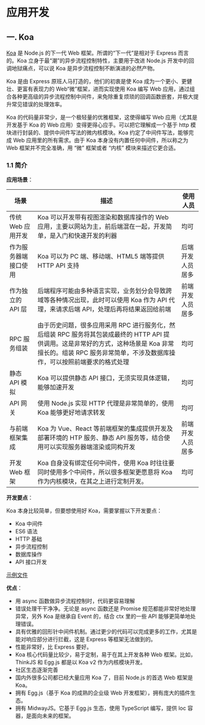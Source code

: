 # 应用开发

<!-- @import "[TOC]" {cmd="toc" depthFrom=1 depthTo=6 orderedList=false} -->

## 一. Koa

[Koa](https://www.koajs.net/) 是 Node.js 的下一代 Web 框架。所谓的“下一代”是相对于 Express 而言的。Koa 立身于最“潮”的异步流程控制特性，主要用于改进 Node.js 开发中的回调地狱痛点，可以说 Koa 是异步流程控制不断演进的必然产物。

Koa 是由 Express 原班人马打造的，他们的初衷是使 Koa 成为一个更小、更健壮、更富有表现力的 Web“微”框架，进而实现使用 Koa 编写 Web 应用，通过组合各种更高级的异步流程控制中间件，来免除重复烦琐的回调函数嵌套，并极大提升常见错误的处理效率。

Koa 的代码量非常少，是一个极轻量的优雅框架，这使得编写 Web 应用（尤其是开发基于 Koa 的 Web 应用）变得更得心应手。可以把它理解成一个基于 http 模块进行封装的、提供中间件写法的微内核模块。Koa 约定了中间件写法，能够完成 Web 应用里的所有需求。由于 Koa 本身没有内置任何中间件，所以称之为 Web 框架并不完全准确，用 “微” 框架或者 “内核” 模块来描述它更合适。

### 1.1 简介

**应用场景**：

| 场景                 | 描述                                                                                                                                                                                                             | 使用人员         |
| -------------------- | ---------------------------------------------------------------------------------------------------------------------------------------------------------------------------------------------------------------- | ---------------- |
| 传统 Web 应用开发    | Koa 可以开发带有视图渲染和数据库操作的 Web 应用，主要以网站为主，前后端混在一起，开发简单，是入门和快速开发的利器                                                                                                | 均可             |
| 作为服务器端接口使用 | Koa 可以为 PC 端、移动端、HTML5 端等提供 HTTP API 支持                                                                                                                                                           | 后端开发人员居多 |
| 作为独立的 API 层    | 后端程序可能由多种语言实现，业务划分会导致跨域等各种情况出现，此时可以使用 Koa 作为 API 代理，来请求后端 API，处理后再将结果返回给前端                                                                           | 前端开发人员居多 |
| RPC 服务组装         | 由于历史问题，很多应用采用 RPC 进行服务化，然后组装 RPC 服务将其包装成最终的 HTTP API 提供调用。这是非常好的方式，这种场景是 Koa 非常擅长的。组装 RPC 服务非常简单，不涉及数据库操作，可以按照前端要求的格式处理 | 均可             |
| 静态 API 模拟        | Koa 可以提供静态 API 接口，无须实现具体逻辑，能够加速开发                                                                                                                                                        | 均可             |
| API 网关             | 使用 Node.js 实现 HTTP 代理是非常简单的，使用 Koa 能够更好地请求转发                                                                                                                                             | 均可             |
| 与前端框架集成       | Koa 为 Vue、React 等前端框架的集成提供开发及部署环境的 HTP 服务、静态 API 服务等，结合使用可以实现服务器端渲染或同构开发                                                                                         | 前端开发人员居多 |
| 开发 Web 框架        | Koa 自身没有绑定任何中间件，使用 Koa 时往往要同时使用多个中间件，所以很多框架更愿意将 Koa 作为内核模块，在其之上进行定制开发。                                                                                   | 均可             |

**开发要点**：

Koa 本身比较简单，但要想使用好 Koa，需要掌握以下开发要点：

- Koa 中间件
- ES6 语法
- HTTP 基础
- 异步流程控制
- 数据库操作
- API 接口开发

[示例文件](./examples/hello.mjs)

**优点**：

- 用 async 函数做异步流程控制时，代码更容易理解
- 错误处理干干净净。无论是 async 函数还是 Promise 规范都能非常好地处理异常，另外 Koa 是继承自 Event 的，结合 ctx 里的一些 API 能够更简单地处理错误。
- 具有优雅的回形针中间件机制。通过更少的代码可以完成更多的工作，尤其是能对响应部分进行拦截，这是 Express 等框架无法做到的。
- 性能非常好，比 Express 要好。
- Koa 核心代码量比较少，易于定制，易于在其上开发各种 Web 框架。比如，ThinkJS 和 Egg.js 都是以 Koa v2 作为内核模块开发。
- 社区生态逐渐完善
- 国内外很多公司都已经大量应用 Koa 了，目前 Node.js 的首选 Web 框架是 Koa。
- 拥有 Egg.js（基于 Koa 的成熟的企业级 Web 开发框架），拥有庞大的插件生态。
- 拥有 MidwayJS。它基于 Egg.js 生态，使用 TypeScript 编写，提供 loc 容器，是面向未来的框架。
